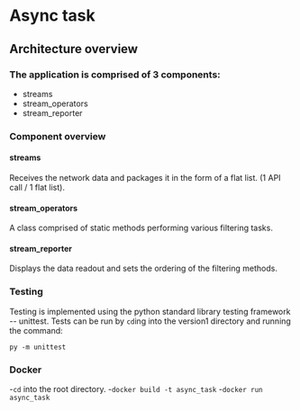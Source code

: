 # Async task

## Architecture overview

### The application is comprised of 3 components:
- streams
- stream_operators
- stream_reporter

### Component overview
#### streams
Receives the network data and packages it in the form of a flat list. (1 API call / 1 flat list).

#### stream_operators
A class comprised of static methods performing various filtering tasks.

#### stream_reporter
Displays the data readout and sets the ordering of the filtering methods.

### Testing
Testing is implemented using the python standard library testing framework -- unittest.
Tests can be run by ```cd```ing into the version1 directory and running the command:
```
py -m unittest
```

### Docker
 -```cd``` into the root directory.
 -```docker build -t async_task```
 -```docker run async_task```